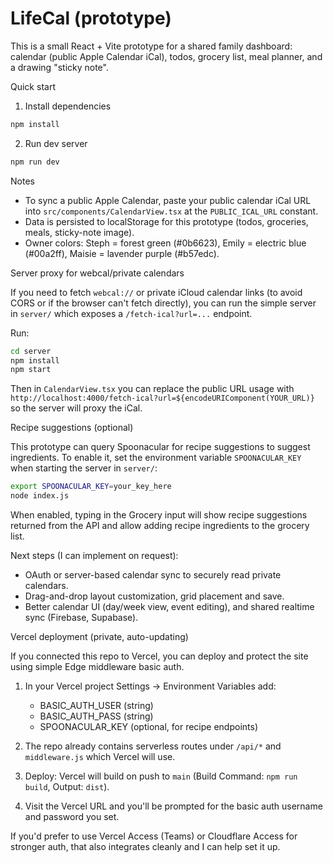 # LifeCal (prototype)

This is a small React + Vite prototype for a shared family dashboard: calendar (public Apple Calendar iCal), todos, grocery list, meal planner, and a drawing "sticky note".

Quick start

1. Install dependencies

```bash
npm install
```

2. Run dev server

```bash
npm run dev
```

Notes
- To sync a public Apple Calendar, paste your public calendar iCal URL into `src/components/CalendarView.tsx` at the `PUBLIC_ICAL_URL` constant.
- Data is persisted to localStorage for this prototype (todos, groceries, meals, sticky-note image).
- Owner colors: Steph = forest green (#0b6623), Emily = electric blue (#00a2ff), Maisie = lavender purple (#b57edc).

Server proxy for webcal/private calendars

If you need to fetch `webcal://` or private iCloud calendar links (to avoid CORS or if the browser can't fetch directly), you can run the simple server in `server/` which exposes a `/fetch-ical?url=...` endpoint.

Run:

```bash
cd server
npm install
npm start
```

Then in `CalendarView.tsx` you can replace the public URL usage with `http://localhost:4000/fetch-ical?url=${encodeURIComponent(YOUR_URL)}` so the server will proxy the iCal.

Recipe suggestions (optional)

This prototype can query Spoonacular for recipe suggestions to suggest ingredients. To enable it, set the environment variable `SPOONACULAR_KEY` when starting the server in `server/`:

```bash
export SPOONACULAR_KEY=your_key_here
node index.js
```

When enabled, typing in the Grocery input will show recipe suggestions returned from the API and allow adding recipe ingredients to the grocery list.

Next steps (I can implement on request):
- OAuth or server-based calendar sync to securely read private calendars.
- Drag-and-drop layout customization, grid placement and save.
- Better calendar UI (day/week view, event editing), and shared realtime sync (Firebase, Supabase).

Vercel deployment (private, auto-updating)

If you connected this repo to Vercel, you can deploy and protect the site using simple Edge middleware basic auth.

1. In your Vercel project Settings -> Environment Variables add:
	- BASIC_AUTH_USER (string)
	- BASIC_AUTH_PASS (string)
	- SPOONACULAR_KEY (optional, for recipe endpoints)

2. The repo already contains serverless routes under `/api/*` and `middleware.js` which Vercel will use.

3. Deploy: Vercel will build on push to `main` (Build Command: `npm run build`, Output: `dist`).

4. Visit the Vercel URL and you'll be prompted for the basic auth username and password you set.

If you'd prefer to use Vercel Access (Teams) or Cloudflare Access for stronger auth, that also integrates cleanly and I can help set it up.
